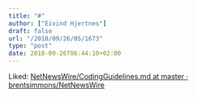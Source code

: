 ```yaml
---
title: "#"
author: ["Eivind Hjertnes"]
draft: false
url: "/2018/09/26/05/1673"
type: "post"
date: 2018-09-26T06:44:10+02:00
---
```


Liked:
[NetNewsWire/CodingGuidelines.md
at master · brentsimmons/NetNewsWire](https://github.com/brentsimmons/NetNewsWire/blob/master/Technotes/CodingGuidelines.md)
